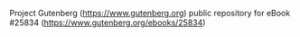 Project Gutenberg (https://www.gutenberg.org) public repository for eBook #25834 (https://www.gutenberg.org/ebooks/25834)
